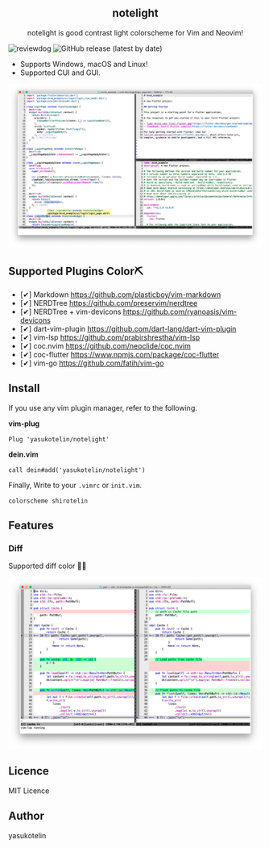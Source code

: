 <p align="center">
    <h2 align="center">notelight</h2>
    <p align="center">notelight is good contrast light colorscheme for Vim and Neovim!</p>
</p>

![reviewdog](https://github.com/yasukotelin/notelight/workflows/reviewdog/badge.svg)
![GitHub release (latest by date)](https://img.shields.io/github/v/release/yasukotelin/notelight)

- Supports Windows, macOS and Linux!
- Supported CUI and GUI.

<img src="./images/notelight.png" />

## Supported Plugins Color⛏

- [✔] Markdown https://github.com/plasticboy/vim-markdown
- [✔] NERDTree https://github.com/preservim/nerdtree
- [✔] NERDTree + vim-devicons https://github.com/ryanoasis/vim-devicons
- [✔] dart-vim-plugin https://github.com/dart-lang/dart-vim-plugin
- [✔] vim-lsp https://github.com/prabirshrestha/vim-lsp
- [✔] coc.nvim https://github.com/neoclide/coc.nvim
- [✔] coc-flutter https://www.npmjs.com/package/coc-flutter
- [✔] vim-go https://github.com/fatih/vim-go

## Install

If you use any vim plugin manager, refer to the following.

**vim-plug**

```vim
Plug 'yasukotelin/notelight'
```

**dein.vim**

```vim
call dein#add('yasukotelin/notelight')
```

Finally, Write to your `.vimrc` or `init.vim`.

```vimrc
colorscheme shirotelin
```

## Features

### Diff

Supported diff color 🤷‍♂️

<img src="images/notelight-diff.png">

## Licence

MIT Licence

## Author

yasukotelin
